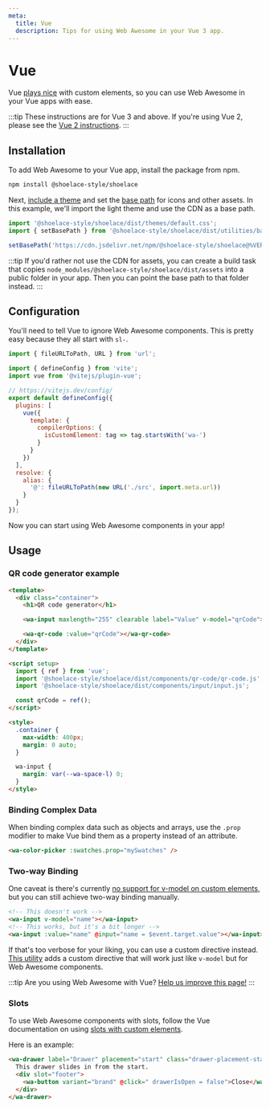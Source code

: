 ```yaml
---
meta:
  title: Vue
  description: Tips for using Web Awesome in your Vue 3 app.
---
```


# Vue

Vue [plays nice](https://custom-elements-everywhere.com/#vue) with custom elements, so you can use Web Awesome in your Vue apps with ease.

:::tip
These instructions are for Vue 3 and above. If you're using Vue 2, please see the [Vue 2 instructions](/frameworks/vue-2).
:::

## Installation

To add Web Awesome to your Vue app, install the package from npm.

```bash
npm install @shoelace-style/shoelace
```

Next, [include a theme](/getting-started/themes) and set the [base path](/getting-started/installation#setting-the-base-path) for icons and other assets. In this example, we'll import the light theme and use the CDN as a base path.

```jsx
import '@shoelace-style/shoelace/dist/themes/default.css';
import { setBasePath } from '@shoelace-style/shoelace/dist/utilities/base-path';

setBasePath('https://cdn.jsdelivr.net/npm/@shoelace-style/shoelace@%VERSION%/%CDNDIR%/');
```

:::tip
If you'd rather not use the CDN for assets, you can create a build task that copies `node_modules/@shoelace-style/shoelace/dist/assets` into a public folder in your app. Then you can point the base path to that folder instead.
:::

## Configuration

You'll need to tell Vue to ignore Web Awesome components. This is pretty easy because they all start with `sl-`.

```js
import { fileURLToPath, URL } from 'url';

import { defineConfig } from 'vite';
import vue from '@vitejs/plugin-vue';

// https://vitejs.dev/config/
export default defineConfig({
  plugins: [
    vue({
      template: {
        compilerOptions: {
          isCustomElement: tag => tag.startsWith('wa-')
        }
      }
    })
  ],
  resolve: {
    alias: {
      '@': fileURLToPath(new URL('./src', import.meta.url))
    }
  }
});
```

Now you can start using Web Awesome components in your app!

## Usage

### QR code generator example

```html
<template>
  <div class="container">
    <h1>QR code generator</h1>

    <wa-input maxlength="255" clearable label="Value" v-model="qrCode"></wa-input>

    <wa-qr-code :value="qrCode"></wa-qr-code>
  </div>
</template>

<script setup>
  import { ref } from 'vue';
  import '@shoelace-style/shoelace/dist/components/qr-code/qr-code.js';
  import '@shoelace-style/shoelace/dist/components/input/input.js';

  const qrCode = ref();
</script>

<style>
  .container {
    max-width: 400px;
    margin: 0 auto;
  }

  wa-input {
    margin: var(--wa-space-l) 0;
  }
</style>
```

### Binding Complex Data

When binding complex data such as objects and arrays, use the `.prop` modifier to make Vue bind them as a property instead of an attribute.

```html
<wa-color-picker :swatches.prop="mySwatches" />
```

### Two-way Binding

One caveat is there's currently [no support for v-model on custom elements](https://github.com/vuejs/vue/issues/7830), but you can still achieve two-way binding manually.

```html
<!-- This doesn't work -->
<wa-input v-model="name"></wa-input>
<!-- This works, but it's a bit longer -->
<wa-input :value="name" @input="name = $event.target.value"></wa-input>
```

If that's too verbose for your liking, you can use a custom directive instead. [This utility](https://www.npmjs.com/package/@shoelace-style/vue-sl-model) adds a custom directive that will work just like `v-model` but for Web Awesome components.

:::tip
Are you using Web Awesome with Vue? [Help us improve this page!](https://github.com/shoelace-style/shoelace/blob/next/docs/frameworks/vue.md)
:::

### Slots

To use Web Awesome components with slots, follow the Vue documentation on using [slots with custom elements](https://vuejs.org/guide/extras/web-components.html#building-custom-elements-with-vue).

Here is an example:

```html
<wa-drawer label="Drawer" placement="start" class="drawer-placement-start" :open="drawerIsOpen">
  This drawer slides in from the start.
  <div slot="footer">
    <wa-button variant="brand" @click=" drawerIsOpen = false">Close</wa-button>
  </div>
</wa-drawer>
```
